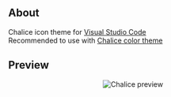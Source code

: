 ## About

Chalice icon theme for [Visual Studio Code](http://code.visualstudio.com)\
Recommended to use with [Chalice color theme](https://marketplace.visualstudio.com/items?itemName=artlaman.chalice-color-theme)

## Preview

<p align="center">
  <img src="https://github.com/artlaman/chalice-icon-theme/raw/master/preview.png" title="Chalice preview" />
</p>
